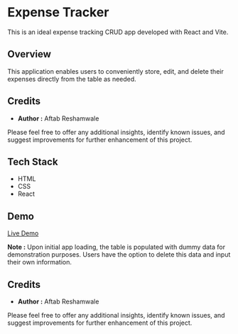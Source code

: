 
# Expense Tracker

This is an ideal expense tracking CRUD app developed with React and Vite. 


## Overview

This application enables users to conveniently store, edit, and delete their expenses directly from the table as needed.
## Credits

* **Author :** Aftab Reshamwale

 Please feel free to offer any additional insights, identify known issues, and suggest improvements for further enhancement of this project.
## Tech Stack

* HTML
* CSS
* React
## Demo

[Live Demo](https://expense-tracker-neon-beta.vercel.app/)

**Note :** Upon initial app loading, the table is populated with dummy data for demonstration purposes. Users have the option to delete this data and input their own information.
## Credits

* **Author  :** Aftab Reshamwale

 Please feel free to offer any additional insights, identify known issues, and suggest improvements for further enhancement of this project.
